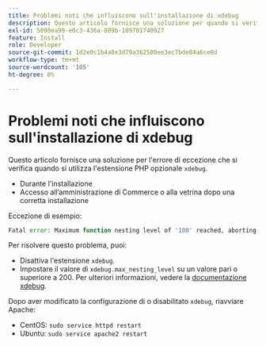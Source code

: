 ```yaml
---
title: Problemi noti che influiscono sull'installazione di xdebug
description: Questo articolo fornisce una soluzione per quando si verifica un errore di eccezione quando si utilizza l’estensione PHP opzionale "xdebug".
exl-id: 5090ea99-e0c3-436a-809b-109701740927
feature: Install
role: Developer
source-git-commit: 1d2e0c1b4a8e3d79a362500ee3ec7bde84a6ce0d
workflow-type: tm+mt
source-wordcount: '105'
ht-degree: 0%

---
```


# Problemi noti che influiscono sull&#39;installazione di xdebug

Questo articolo fornisce una soluzione per l&#39;errore di eccezione che si verifica quando si utilizza l&#39;estensione PHP opzionale `xdebug`.

* Durante l&#39;installazione
* Accesso all’amministrazione di Commerce o alla vetrina dopo una corretta installazione

Eccezione di esempio:

```php
Fatal error: Maximum function nesting level of '100' reached, aborting!
```

Per risolvere questo problema, puoi:

* Disattiva l&#39;estensione `xdebug`.
* Impostare il valore di `xdebug.max_nesting_level` su un valore pari o superiore a 200. Per ulteriori informazioni, vedere la [documentazione xdebug](http://xdebug.org/docs/basic#max_nesting_level).

Dopo aver modificato la configurazione di o disabilitato `xdebug`, riavviare Apache:

* CentOS: `sudo service httpd restart`
* Ubuntu: `sudo service apache2 restart`
